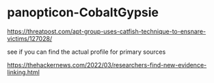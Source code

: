 # panopticon-CobaltGypsie

https://threatpost.com/apt-group-uses-catfish-technique-to-ensnare-victims/127028/

see if you can find the actual profile for primary sources

https://thehackernews.com/2022/03/researchers-find-new-evidence-linking.html
